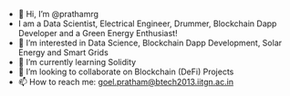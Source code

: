 - 👋 Hi, I’m @prathamrg
- I am a Data Scientist, Electrical Engineer, Drummer, Blockchain Dapp Developer and a Green Energy Enthusiast!
- 👀 I’m interested in Data Science, Blockchain Dapp Development, Solar Energy and Smart Grids
- 🌱 I’m currently learning Solidity
- 💞️ I’m looking to collaborate on Blockchain (DeFi) Projects
- 📫 How to reach me: goel.pratham@btech2013.iitgn.ac.in

<!---
prathamrg/prathamrg is a ✨ special ✨ repository because its `README.md` (this file) appears on your GitHub profile.
You can click the Preview link to take a look at your changes.
--->
